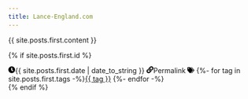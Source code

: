```yaml
---
title: Lance-England.com
---
```

{{ site.posts.first.content }}

{% if site.posts.first.id %}
<div id="post-info">
    <img style="width:1em" src="/assets/img/clock.svg" /><span>{{ site.posts.first.date | date_to_string }}</span>
    <a href="{{ site.posts.first.id }}"><img style="width:1em" src="/assets/img/link.svg" /></a><span>Permalink</span>
    <img style="width:1em" src="/assets/img/tags.svg" /> <span>{%- for tag in site.posts.first.tags -%}<a href="/blog#{{ tag }}">{{ tag }}</a>&nbsp;{%- endfor -%}</span>
</div>
{% endif %}